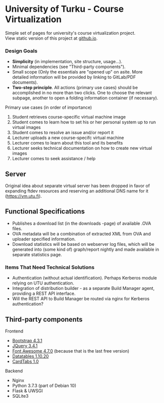 # University of Turku - Course Virtualization

Simple set of pages for university's course virtualization project.<br />
View static version of this project at [github.io](https://jasata.github.io/utu-vm-site/html/).

### Design Goals

 - **Simplicity** (in implementation, site structure, usage...).
 - Minimal dependencies (see "Third-party components").
 - Small scope (Only the essentials are "opened up" on asite. More detailed information will be provided by linking to GitLab/PDF documents).
 - **Two-step principle**. All actions (primary use cases) should be accomplished in no more than two clicks. One to choose the relevant subpage, another to open a folding information container (if necessary).
 
Primary use cases (in order of importance)
 1. Student retrieves course-specific virtual machine image
 2. Student comes to learn how to set his or her personal system up to run virtual images
 3. Student comes to resolve an issue and/or report it
 4. Lecturer uploads a new course-specifc virtual machine
 5. Lecturer comes to learn about this tool and its benefits
 6. Lecturer seeks technical documentation on how to create new virtual images
 7. Lecturer comes to seek assistance / help


## Server

Original idea about separate virtual server has been dropped in favor of expanding ftdev resources and reserving an additional DNS name for it (https://vm.utu.fi).

## Functional Specifications

 - Publishes a download list (in the downloads -page) of available .OVA files.
 - OVA metadata will be a combination of extracted XML from OVA and uploader specified information.
 - Download statistics will be based on webserver log files, which will be generated into (some kind of) graph/report nightly and made available in separate statistics page.

### Items That Need Technical Solutions
 - Authentication (without actual identification). Perhaps Kerberos module relying on UTU authentication.
 - Integration of distribution builder - as a separate Build Manager agent, providing a REST API interface.
- Will the REST API to Build Manager be routed via nginx for Kerberos authentication?

## Third-party components

Frontend
 - [Bootstrap 4.3.1](https://getbootstrap.com/docs/4.3/getting-started/introduction/)
 - [JQuery 3.4.1](https://jquery.com/download/)
 - [Font Awesome 4.7.0](https://fontawesome.com/v4.7.0/) (because that is the last free version)
 - [Datatables 1.10.20](https://datatables.net/)
 - [CardTabs 1.0](https://github.com/blekerfeld/CardTabs)
 
Backend
 - Nginx
 - Python 3.7.3 (part of Debian 10)
 - Flask & UWSGI
 - SQLite3

